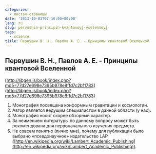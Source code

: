 ```yaml
---
categories:
  - листая-страницы
date: '2013-10-03T07:10:00+00:00'
lang: ru
slug: pervushin-principih-kvantovoyj-vselennoyj
tags:
  - science
title: Первушин В. Н., Павлов А. Е. - Принципы квантовой Вселенной
---
```





## Первушин В. Н., Павлов А. Е. - Принципы квантовой Вселенной

[http://libgen.is/book/index.php?md5=77d27e698e7395b978e8ffd7c2bf1783](http://libgen.is/book/index.php?md5=77d27e698e7395b978e8ffd7c2bf1783)  

1.  Монография посвящена конформным гравитации и космологии.
2.  Автор является ведущим специалистом в данной области (у нас).
3.  Монография носит скорее обзорный характер.
4.  За неимением литературы по данному вопросу может быть рекомендована для первоначального изучения предмета.
5.  Не совсем понятно (лично мне), почему для публикации было выбрано «псевдонаучное» издательство LAP ([http://en.wikipedia.org/wiki/Lambert_Academic_Publishing](http://en.wikipedia.org/wiki/Lambert_Academic_Publishing)).
